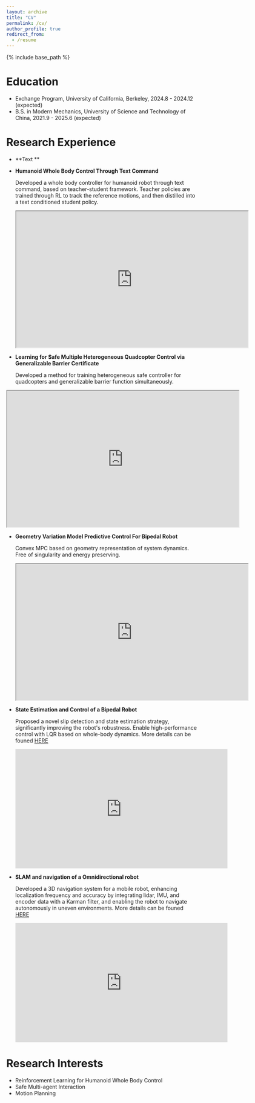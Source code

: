 ```yaml
---
layout: archive
title: "CV"
permalink: /cv/
author_profile: true
redirect_from:
  - /resume
---
```


{% include base_path %}

Education
======
* Exchange Program, University of California, Berkeley, 2024.8 - 2024.12 (expected)
* B.S. in Modern Mechanics, University of Science and Technology of China, 2021.9 - 2025.6 (expected)

Research Experience
======
- **Text **

- **Humanoid Whole Body Control Through Text Command**

  Developed a whole body controller for humanoid robot through text command, based on teacher-student framework. Teacher policies are trained through RL to track the reference motions, and then distilled into a text conditioned student policy.
  <iframe width="612" height="360" src="https://drive.google.com/file/d/15uLEWGOo-ETW9vFsupNedHy17-n59ryG/view?usp=drive_link" title="Geometry Variation MPC" frameorder="0" allow="accelerometer; autoplay; clipboard-write; encrypted-media; gyroscope; picture-in-picture" allowfullscreen></iframe>

- **Learning for Safe Multiple Heterogeneous Quadcopter Control via Generalizable Barrier Certificate**

  Developed a method for training heterogeneous safe controller for quadcopters and generalizable barrier function simultaneously.
<iframe width="612" height="360" src="https://drive.google.com/file/d/1Sba0NqlJmza_tDBjeR9l9rMjNKEoLI5H/view?usp=drive_link" title="Geometry Variation MPC" frameorder="0" allow="accelerometer; autoplay; clipboard-write; encrypted-media; gyroscope; picture-in-picture" allowfullscreen></iframe>

- **Geometry Variation Model Predictive Control For Bipedal Robot**

  Convex MPC based on geometry representation of system dynamics. Free of singularity and energy preserving.
  <iframe width="612" height="360" src="https://drive.google.com/file/d/1jFZhjxslsXkZB1EHGqOv4WLjrwuWTKUU/view?usp=drive_link" title="Geometry Variation MPC" frameorder="0" allow="accelerometer; autoplay; clipboard-write; encrypted-media; gyroscope; picture-in-picture" allowfullscreen></iframe>

- **State Estimation and Control of a Bipedal Robot**
  
  Proposed a novel slip detection and state estimation strategy, significantly improving the robot's robustness. Enable high-performance control with LQR based on whole-body dynamics. More details can be founed [HERE](https://kevin-shao-ustc.github.io/Bipedal.pdf)
  <iframe width="560" height="315" src="https://www.youtube.com/embed/DIakTY5WKMU" title="YouTube video player" frameborder="0" allow="accelerometer; autoplay; clipboard-write; encrypted-media; gyroscope; picture-in-picture" allowfullscreen></iframe>

- **SLAM and navigation of a Omnidirectional robot**
  
  Developed a 3D navigation system for a mobile robot, enhancing localization frequency and accuracy by integrating lidar, IMU, and encoder data with a Karman filter, and enabling the robot to navigate autonomously in uneven environments. More details can be founed [HERE](https://kevin-shao-ustc.github.io/Sentry.pdf)
  <iframe width="560" height="315" src="https://www.youtube.com/embed/DtH-J36skYA" title="YouTube video player" frameborder="0" allow="accelerometer; autoplay; clipboard-write; encrypted-media; gyroscope; picture-in-picture" allowfullscreen></iframe>
  
Research Interests
======
- Reinforcement Learning for Humanoid Whole Body Control
- Safe Multi-agent Interaction
- Motion Planning